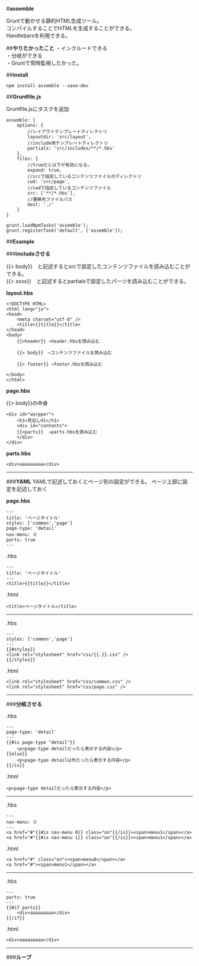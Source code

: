 #**assemble**

Gruntで動かせる静的HTML生成ツール。  
コンパイルすることでHTMLを生成することができる。  
Handlebarsを利用できる。

##**やりたかったこと**
・インクルードできる  
・分岐ができる  
・Gruntで常時監視したかった。  

##**install**

```npm install assemble --save-dev```


##**Gruntfile.js**

Gruntfile.jsにタスクを追加

```
assemble: {
	options: {
		//レイアウトテンプレートディレクトリ
		layoutdir: 'src/layout',
		//include用テンプレートディレクトリ
		partials: 'src/includes/**/*.hbs'
	},
	files: {
		//trueだと以下が有効になる。
		expand: true,
		//srcで指定しているコンテンツファイルのディレクトリ
		cwd: 'src/page',
		//cwdで指定しているコンテンツファイル
		src: ['**/*.hbs'],
		//遷移先ファイルパス
		dest: './'
	}
}

grunt.loadNpmTasks('assemble');
grunt.registerTask('default', ['assemble']);
```


##**Example**

###**includeさせる**


{{> body}}　と記述するとsrcで設定したコンテンツファイルを読み込むことができる。  
{{> xxxx}}　と記述するとpartialsで設定したパーツを読み込むことができる。

**layout.hbs**

```
<!DOCTYPE HTML>
<html lang="ja">
<head>
	<meta charset="utf-8" />
	<title>{{title}}</title>
</head>
<body>
	{{>header}} →header.hbsを読み込む

	{{> body}}　→コンテンツファイルを読み込む

	{{> footer}} →footer.hbsを読み込む

</body>
</html>
```


**page.hbs**

{{> body}}の中身

```
<div id="warpper">
	<h1>見出しH1</h1>
	<div id="contents">
	{{>parts}}  →parts.hbsを読み込む
	</div>
</div>
```

**parts.hbs**

```
<div>aaaaaaaaa</div>
```

***

###**YAML**
YAMLで記述しておくとページ別の設定ができる。
ページ上部に設定を記述しておく

**page.hbs**

```
---
title: 'ページタイトル'
styles: ['common','page']
page-type: 'detail'
nav-menu: ０
parts: true
---
```


.hbs

```
---
title: 'ページタイトル'
---
<title>{{title}}</title>
```

.html

```
<title>ページタイトル</title>
```

***
.hbs

```
---
styles: ['common','page']
---
{{#styles}}
<link rel="stylesheet" href="css/{{.}}.css" />
{{/styles}}
```

.html

```
<link rel="stylesheet" href="css/common.css" />
<link rel="stylesheet" href="css/page.css" />
```

***
###**分岐させる**

.hbs

```
---
page-type: 'detail'
---
{{#is page-type "detail"}}
	<p>page-type detailだったら表示する内容</p>
{{else}}
	<p>page-type detail以外だったら表示する内容</p>
{{/is}}
```

.html

```
<p>page-type detailだったら表示する内容</p>
```

***

.hbs

```
---
nav-menu: ０
---
<a href="#"{{#is nav-menu 0}} class="on"{{/is}}><span>menu1</span></a>
<a href="#"{{#is nav-menu 1}} class="on"{{/is}}><span>menu1</span></a>
```

.html

```
<a href="#" class="on"><span>menu0</span></a>
<a href="#"><span>menu1</span></a>
```

***

.hbs

```
---
parts: true
---
{{#if parts}}
	<div>aaaaaaaaa</div>
{{/if}}
```

.html

```
<div>aaaaaaaaa</div>
```

***
###**ループ**

